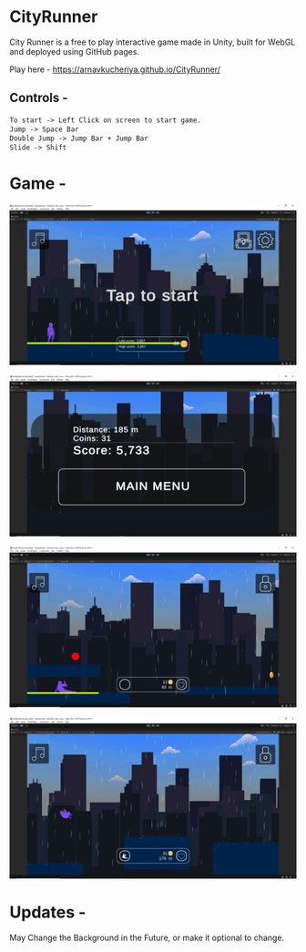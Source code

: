 # CityRunner
City Runner is a free to play interactive game made in Unity, built for WebGL and deployed using GitHub pages.

Play here - https://arnavkucheriya.github.io/CityRunner/

## Controls -
```
To start -> Left Click on screen to start game.
Jump -> Space Bar
Double Jump -> Jump Bar + Jump Bar
Slide -> Shift
```
# Game -
![Start Screen](https://github.com/ArnavKucheriya/CityRunner/blob/main/Images/Screenshot%20(57).png)

![Main Menu](https://github.com/ArnavKucheriya/CityRunner/blob/main/Images/Screenshot%20(60).png)

![Player Slide](https://github.com/ArnavKucheriya/CityRunner/blob/main/Images/Screenshot%20(58).png)

![Player Jump](https://github.com/ArnavKucheriya/CityRunner/blob/main/Images/Screenshot%20(59).png)

# Updates -
May Change the Background in the Future, or make it optional to change.
